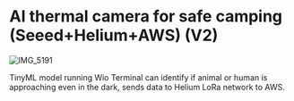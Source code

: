 # AI thermal camera for safe camping (Seeed+Helium+AWS) (V2)

![IMG_5191](https://user-images.githubusercontent.com/9275193/150235182-0f96594b-68bc-4e43-9808-c9517c6c3b54.jpg)

TinyML model running Wio Terminal can identify if animal or human is approaching even in the dark, sends data to Helium LoRa network to AWS.

